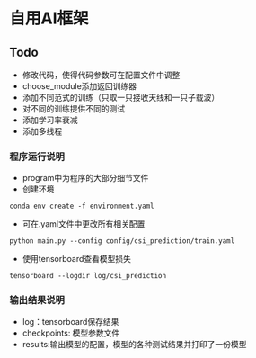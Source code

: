 # 自用AI框架
## Todo
+ 修改代码，使得代码参数可在配置文件中调整
+ choose_module添加返回训练器
+ 添加不同范式的训练（只取一只接收天线和一只子载波）
+ 对不同的训练提供不同的测试
+ 添加学习率衰减
+ 添加多线程
### 程序运行说明
+ program中为程序的大部分细节文件
+ 创建环境
```
conda env create -f environment.yaml
```
+ 可在.yaml文件中更改所有相关配置
```
python main.py --config config/csi_prediction/train.yaml
```

+ 使用tensorboard查看模型损失
```
tensorboard --logdir log/csi_prediction
```
### 输出结果说明
+ log：tensorboard保存结果
+ checkpoints: 模型参数文件
+ results:输出模型的配置，模型的各种测试结果并打印了一份模型

